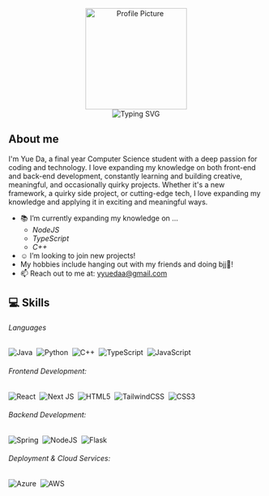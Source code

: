 <p align="center">
  <img src="https://github.com/user-attachments/assets/80bb5c03-9976-4d29-90aa-a3d92a85e64c" width="200" alt="Profile Picture" />
  <br/>
  <img src="https://readme-typing-svg.herokuapp.com?font=GoogleSans&size=32&pause=1000&color=FFFFFF&width=435&lines=Hello!+I'm+Yue+Da!" alt="Typing SVG" />
</p>

## About me
I'm Yue Da, a final year Computer Science student with a deep passion for coding and technology. I love expanding my knowledge on both front-end and back-end development, constantly learning and building creative, meaningful, and occasionally quirky projects.
Whether it's a new framework, a quirky side project, or cutting-edge tech, I love expanding my knowledge and applying it in exciting and meaningful ways.
- :books: I’m currently expanding my knowledge on ...
  - *NodeJS*
  - *TypeScript*
  - *C++*
- :relaxed: I’m looking to join new projects!
- My hobbies include hanging out with my friends and doing bjj🥋!
- 📫 Reach out to me at: <a href="yyuedaa@gmail.com">yyuedaa@gmail.com</a>

## 💻 Skills

###### Languages
![Java](https://img.shields.io/badge/java-ED8B00?style=for-the-badge&logo=openjdk&logoColor=white)&nbsp;
![Python](https://img.shields.io/badge/python-3670A0?style=for-the-badge&logo=python&logoColor=ffdd54)&nbsp;
![C++](https://img.shields.io/badge/c++-00599C?style=for-the-badge&logo=c%2B%2B&logoColor=white)&nbsp;
![TypeScript](https://img.shields.io/badge/typescript-%23007ACC.svg?style=for-the-badge&logo=typescript&logoColor=white)&nbsp;
![JavaScript](https://img.shields.io/badge/javascript-F7DF1E?style=for-the-badge&logo=javascript&logoColor=black)&nbsp;

###### Frontend Development:
![React](https://img.shields.io/badge/react-%2320232a.svg?style=for-the-badge&logo=react&logoColor=%2361DAFB)&nbsp;
![Next JS](https://img.shields.io/badge/Next-black?style=for-the-badge&logo=next.js&logoColor=white)&nbsp;
![HTML5](https://img.shields.io/badge/html5-%23E34F26.svg?style=for-the-badge&logo=html5&logoColor=white)&nbsp;
![TailwindCSS](https://img.shields.io/badge/tailwindcss-%2338B2AC.svg?style=for-the-badge&logo=tailwind-css&logoColor=white)&nbsp;
![CSS3](https://img.shields.io/badge/css3-%231572B6.svg?style=for-the-badge&logo=css3&logoColor=white)&nbsp;

###### Backend Development:
![Spring](https://img.shields.io/badge/spring-%236DB33F.svg?style=for-the-badge&logo=spring&logoColor=white)&nbsp;
![NodeJS](https://img.shields.io/badge/node.js-6DA55F?style=for-the-badge&logo=node.js&logoColor=white)&nbsp;
![Flask](https://img.shields.io/badge/flask-%23000.svg?style=for-the-badge&logo=flask&logoColor=white)&nbsp;

###### Deployment & Cloud Services:
![Azure](https://img.shields.io/badge/azure-%230072C6.svg?style=for-the-badge&logo=microsoftazure&logoColor=white)&nbsp;
![AWS](https://img.shields.io/badge/AWS-%23FF9900.svg?style=for-the-badge&logo=amazon-aws&logoColor=white)&nbsp;

<!--
**yyueda/yyueda** is a ✨ _special_ ✨ repository because its `README.md` (this file) appears on your GitHub profile.

Here are some ideas to get you started:

- 🔭 I’m currently working on ...
- 🌱 I’m currently learning ...
- 👯 I’m looking to collaborate on ...
- 🤔 I’m looking for help with ...
- 💬 Ask me about ...
- 📫 How to reach me: ...
- 😄 Pronouns: ...
- ⚡ Fun fact: ...
-->
